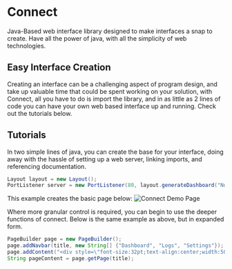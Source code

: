 # Connect
Java-Based web interface library designed to make interfaces a snap to create. Have all the power of java, with all the simplicity of web technologies.


## Easy Interface Creation
Creating an interface can be a challenging aspect of program design, and take up valuable time that could be spent working on your solution, with Connect, all you have to do is import the library, and in as little as 2 lines of code you can have your own web based interface up and running. Check out the tutorials below.

## Tutorials
In two simple lines of java, you can create the base for your interface, doing away with the hassle of setting up a web server, linking imports, and referencing documentation.

```Java
Layout layout = new Layout();
PortListener server = new PortListener(80, layout.generateDashboard("Notelek Connect"));
```

This example creates the basic page below:
![Connect Demo Page](http://i.imgur.com/nusC9yN.png)

Where more granular control is required, you can begin to use the deeper functions of connect. Below is the same example as above, but in expanded form.

```Java
PageBuilder page = new PageBuilder();
page.addNavbar(title, new String[] {"Dashboard", "Logs", "Settings"});
page.addContent("<div style=\"font-size:32pt;text-align:center;width:500px;position:absolute;top:30%;left:50%;margin-left:-250px;\">Dashboard Demo</div>");
String pageContent = page.getPage(title);
```
